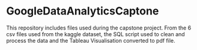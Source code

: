 # GoogleDataAnalyticsCaptone
This repository includes files used during the capstone project. From the 6 csv files used from the kaggle dataset, the SQL script used to clean and process the data and the Tableau Visualisation converted to pdf file.
